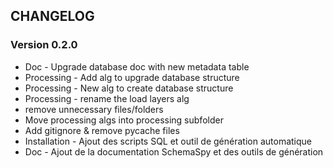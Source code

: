 ## CHANGELOG

### Version 0.2.0

* Doc - Upgrade database doc with new metadata table
* Processing - Add alg to upgrade database structure
* Processing - New alg to create database structure
* Processing - rename the load layers alg
* remove unnecessary files/folders
* Move processing algs into processing subfolder
* Add gitignore & remove pycache files
* Installation - Ajout des scripts SQL et outil de génération automatique
* Doc - Ajout de la documentation SchemaSpy et des outils de génération
